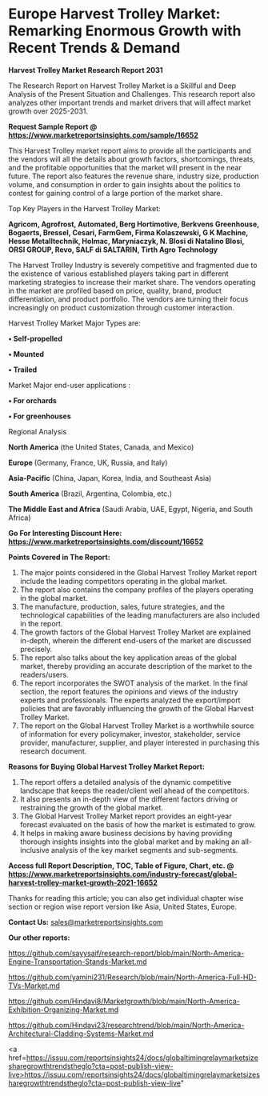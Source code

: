   # Europe Harvest Trolley Market: Remarking Enormous Growth with Recent Trends & Demand

<strong>Harvest Trolley Market Research Report 2031</strong>

The Research Report on Harvest Trolley Market is a Skillful and Deep Analysis of the Present Situation and Challenges. This research report also analyzes other important trends and market drivers that will affect market growth over 2025-2031.

<strong>Request Sample Report @ <a href=https://www.marketreportsinsights.com/sample/16652>https://www.marketreportsinsights.com/sample/16652</a></strong>

This Harvest Trolley market report aims to provide all the participants and the vendors will all the details about growth factors, shortcomings, threats, and the profitable opportunities that the market will present in the near future. The report also features the revenue share, industry size, production volume, and consumption in order to gain insights about the politics to contest for gaining control of a large portion of the market share.

Top Key Players in the Harvest Trolley Market:

<strong>Agricom, Agrofrost, Automated, Berg Hortimotive, Berkvens Greenhouse, Bogaerts, Bressel, Cesari, FarmGem, Firma Kolaszewski, G K Machine, Hesse Metalltechnik, Holmac, Maryniaczyk, N. Blosi di Natalino Blosi, ORSI GROUP, Revo, SALF di SALTARIN, Tirth Agro Technology</strong>

The Harvest Trolley Industry is severely competitive and fragmented due to the existence of various established players taking part in different marketing strategies to increase their market share. The vendors operating in the market are profiled based on price, quality, brand, product differentiation, and product portfolio. The vendors are turning their focus increasingly on product customization through customer interaction.

Harvest Trolley Market Major Types are:

<strong>• Self-propelled

• Mounted

• Trailed</strong>

Market Major end-user applications :

<strong>• For orchards

• For greenhouses</strong>

Regional Analysis

</u><strong><b>North America</b></strong> (the United States, Canada, and Mexico)

<strong><b>Europe </b></strong>(Germany, France, UK, Russia, and Italy)

<strong><b>Asia-Pacific</b></strong> (China, Japan, Korea, India, and Southeast Asia)

<strong><b>South America</b></strong> (Brazil, Argentina, Colombia, etc.)

<strong><b>The Middle East and Africa</b></strong> (Saudi Arabia, UAE, Egypt, Nigeria, and South Africa)

<strong>Go For Interesting Discount Here: <a href=https://www.marketreportsinsights.com/discount/16652>https://www.marketreportsinsights.com/discount/16652</a></strong>

<strong>Points Covered in The Report:</strong>
<ol>
  <li>The major points considered in the Global Harvest Trolley Market report include the leading competitors operating in the global market.</li>
  <li>The report also contains the company profiles of the players operating in the global market.</li>
  <li>The manufacture, production, sales, future strategies, and the technological capabilities of the leading manufacturers are also included in the report.</li>
  <li>The growth factors of the Global Harvest Trolley Market are explained in-depth, wherein the different end-users of the market are discussed precisely.</li>
  <li>The report also talks about the key application areas of the global market, thereby providing an accurate description of the market to the readers/users.</li>
  <li>The report incorporates the SWOT analysis of the market. In the final section, the report features the opinions and views of the industry experts and professionals. The experts analyzed the export/import policies that are favorably influencing the growth of the Global Harvest Trolley Market.</li>
  <li>The report on the Global Harvest Trolley Market is a worthwhile source of information for every policymaker, investor, stakeholder, service provider, manufacturer, supplier, and player interested in purchasing this research document.</li>
</ol>
<strong>Reasons for Buying Global Harvest Trolley Market Report:</strong>

<ol>
  <li>The report offers a detailed analysis of the dynamic competitive landscape that keeps the reader/client well ahead of the competitors.</li>
  <li>It also presents an in-depth view of the different factors driving or restraining the growth of the global market.</li>
  <li>The Global Harvest Trolley Market report provides an eight-year forecast evaluated on the basis of how the market is estimated to grow.</li>
  <li>It helps in making aware business decisions by having providing thorough insights insights into the global market and by making an all-inclusive analysis of the key market segments and sub-segments.</li>
</ol>
<strong>Access full Report Description, TOC, Table of Figure, Chart, etc. @ <a href=https://www.marketreportsinsights.com/industry-forecast/global-harvest-trolley-market-growth-2021-16652>https://www.marketreportsinsights.com/industry-forecast/global-harvest-trolley-market-growth-2021-16652</a></strong>


Thanks for reading this article; you can also get individual chapter wise section or region wise report version like Asia, United States, Europe.

<strong>Contact Us:</strong>
sales@marketreportsinsights.com

<strong>Our other reports:</strong>

<a href=https://github.com/sayysaif/research-report/blob/main/North-America-Engine-Transportation-Stands-Market.md>https://github.com/sayysaif/research-report/blob/main/North-America-Engine-Transportation-Stands-Market.md</a>

<a href=https://github.com/yamini231/Research/blob/main/North-America-Full-HD-TVs-Market.md>https://github.com/yamini231/Research/blob/main/North-America-Full-HD-TVs-Market.md</a>

<a href=https://github.com/Hindavi8/Marketgrowth/blob/main/North-America-Exhibition-Organizing-Market.md>https://github.com/Hindavi8/Marketgrowth/blob/main/North-America-Exhibition-Organizing-Market.md</a>

<a href=https://github.com/Hindavi23/researchtrend/blob/main/North-America-Architectural-Cladding-Systems-Market.md>https://github.com/Hindavi23/researchtrend/blob/main/North-America-Architectural-Cladding-Systems-Market.md</a>

<a href=https://issuu.com/reportsinsights24/docs/globaltimingrelaymarketsizesharegrowthtrendstheglo?cta=post-publish-view-live>https://issuu.com/reportsinsights24/docs/globaltimingrelaymarketsizesharegrowthtrendstheglo?cta=post-publish-view-live</a>"
